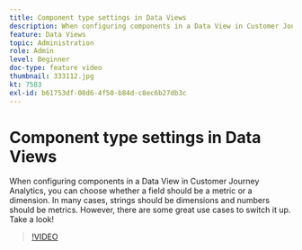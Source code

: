 ```yaml
---
title: Component type settings in Data Views
description: When configuring components in a Data View in Customer Journey Analytics, you can choose whether a field should be a metric or a dimension. In many cases, strings should be dimensions and numbers should be metrics. However, there are some great use cases to switch it up. Take a look!
feature: Data Views
topic: Administration
role: Admin
level: Beginner
doc-type: feature video
thumbnail: 333112.jpg
kt: 7583
exl-id: b61753df-08d6-4f50-b84d-c8ec6b27db3c
---
```

# Component type settings in Data Views

When configuring components in a Data View in Customer Journey Analytics, you can choose whether a field should be a metric or a dimension. In many cases, strings should be dimensions and numbers should be metrics. However, there are some great use cases to switch it up. Take a look!

>[!VIDEO](https://video.tv.adobe.com/v/333112/?quality=12&learn=on)
